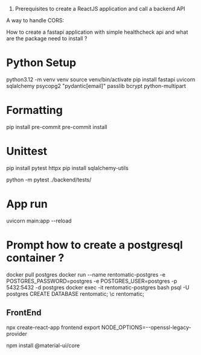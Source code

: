1. Prerequisites to create a ReactJS application and call a backend API

A way to handle CORS:

How to create a fastapi application with simple healthcheck api and what are the package need to install ?

# Python Setup
python3.12 -m venv venv
source venv/bin/activate
pip install fastapi uvicorn sqlalchemy psycopg2 "pydantic[email]" passlib bcrypt python-multipart

# Formatting
pip install pre-commit
pre-commit install

# Unittest
pip install pytest httpx
pip install sqlalchemy-utils

python -m pytest ./backend/tests/

# App run
uvicorn main:app --reload

# Prompt how to create a postgresql container ?
docker pull postgres
docker run --name rentomatic-postgres -e POSTGRES_PASSWORD=postgres -e POSTGRES_USER=postgres  -p 5432:5432 -d postgres
docker exec -it rentomatic-postgres bash
psql -U postgres
CREATE DATABASE rentomatic;
\c rentomatic;

## FrontEnd
npx create-react-app frontend
export NODE_OPTIONS=--openssl-legacy-provider


npm install @material-ui/core